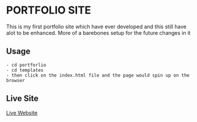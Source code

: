 # PORTFOLIO SITE
This is my first portfolio site which have ever developed and this still have alot to be enhanced. More of a barebones setup for the future changes in it
## Usage
 ```
- cd portforlio
- cd templates
- then click on the index.html file and the page would spin up on the browser 
 ```
## Live Site
[Live Website](https://portfolio-gzg7.onrender.com/)